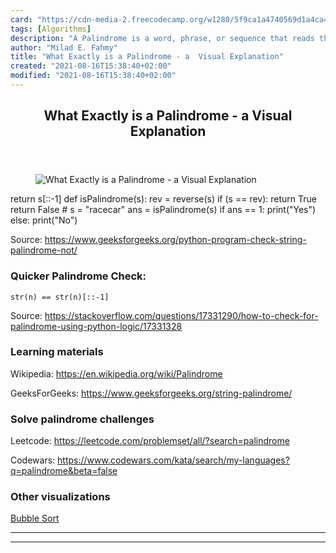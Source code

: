 ```yaml
---
card: "https://cdn-media-2.freecodecamp.org/w1280/5f9ca1a4740569d1a4ca4fd2.jpg"
tags: [Algorithms]
description: "A Palindrome is a word, phrase, or sequence that reads the sa"
author: "Milad E. Fahmy"
title: "What Exactly is a Palindrome - a  Visual Explanation"
created: "2021-08-16T15:38:40+02:00"
modified: "2021-08-16T15:38:40+02:00"
---
```

<div class="site-wrapper">
<main id="site-main" class="site-main outer">
<div class="inner">
<article class="post-full post tag-algorithms tag-python ">
<header class="post-full-header">
<h1 class="post-full-title">What Exactly is a Palindrome - a  Visual Explanation</h1>
</header>
<figure class="post-full-image">
<picture>
<source media="(max-width: 700px)" sizes="1px" srcset="data:image/gif;base64,R0lGODlhAQABAIAAAAAAAP///yH5BAEAAAAALAAAAAABAAEAAAIBRAA7 1w">
<source media="(min-width: 701px)" sizes="(max-width: 800px) 400px,
(max-width: 1170px) 700px,
1400px" srcset="https://cdn-media-2.freecodecamp.org/w1280/5f9ca1a4740569d1a4ca4fd2.jpg 300w,
https://cdn-media-2.freecodecamp.org/w1280/5f9ca1a4740569d1a4ca4fd2.jpg 600w,
https://cdn-media-2.freecodecamp.org/w1280/5f9ca1a4740569d1a4ca4fd2.jpg 1000w,
https://cdn-media-2.freecodecamp.org/w1280/5f9ca1a4740569d1a4ca4fd2.jpg 2000w">
<img onerror="this.style.display='none'" src="https://cdn-media-2.freecodecamp.org/w1280/5f9ca1a4740569d1a4ca4fd2.jpg" alt="What Exactly is a Palindrome - a  Visual Explanation">
</picture>
</figure>
<section class="post-full-content">
<div class="post-content">
return s[::-1]
def isPalindrome(s):
rev = reverse(s)
if (s == rev):
return True
return False
#
s = "racecar"
ans = isPalindrome(s)
if ans == 1:
print("Yes")
else:
print("No")</code></pre><p>Source: <a href="https://www.geeksforgeeks.org/python-program-check-string-palindrome-not/">https://www.geeksforgeeks.org/python-program-check-string-palindrome-not/</a></p><h3 id="quicker-palindrome-check-">Quicker Palindrome Check:</h3><pre><code class="language-python3">str(n) == str(n)[::-1]</code></pre><p>Source: <a href="https://stackoverflow.com/questions/17331290/how-to-check-for-palindrome-using-python-logic/17331328">https://stackoverflow.com/questions/17331290/how-to-check-for-palindrome-using-python-logic/17331328</a></p><h3 id="learning-materials">Learning materials</h3><p>Wikipedia: <a href="https://en.wikipedia.org/wiki/Palindrome">https://en.wikipedia.org/wiki/Palindrome</a></p><p>GeeksForGeeks: <a href="https://www.geeksforgeeks.org/string-palindrome/">https://www.geeksforgeeks.org/string-palindrome/</a></p><h3 id="solve-palindrome-challenges">Solve palindrome challenges</h3><p>Leetcode: <a href="https://leetcode.com/problemset/all/?search=palindrome">https://leetcode.com/problemset/all/?search=palindrome</a></p><p>Codewars: <a href="https://www.codewars.com/kata/search/my-languages?q=palindrome&amp;beta=false">https://www.codewars.com/kata/search/my-languages?q=palindrome&amp;beta=false</a></p><h3 id="other-visualizations">Other visualizations</h3><p><a href="/news/cjn-bubble-sort-visualized/">Bubble Sort</a></p>
</div>
<hr>
<hr>
</section>
</article>
</div>
</main>
</div>
<!-- Google Tag Manager (noscript) -->
<!-- End Google Tag Manager (noscript) -->
